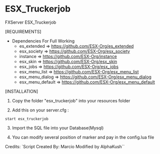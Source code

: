 # ESX_Truckerjob
FXServer ESX_Truckerjob

[REQUIREMENTS]

* Dependencies For Full Working
  * es_extended => https://github.com/ESX-Org/es_extended
  * esx_society => https://github.com/ESX-Org/esx_society
  * instance => https://github.com/ESX-Org/instance
  * esx_skin => https://github.com/ESX-Org/esx_skin
  * esx_jobs => https://github.com/ESX-Org/esx_jobs
  * esx_menu_list => https://github.com/ESX-Org/esx_menu_list
  * esx_menu_dialog => https://github.com/ESX-Org/esx_menu_dialog
  * esx_menu_default => https://github.com/ESX-Org/esx_menu_default


[INSTALLATION]

1) Copy the folder "esx_truckerjob" into your resources folder

2) Add this on your server.cfg :
```
start esx_truckerjob
```

3) Import the SQL file into your Database(Mysql)

4) You can modify several position of marker and pay in the config.lua file
	
Credits: 
`Script Created By: Marcio Modified by AlphaKush``
